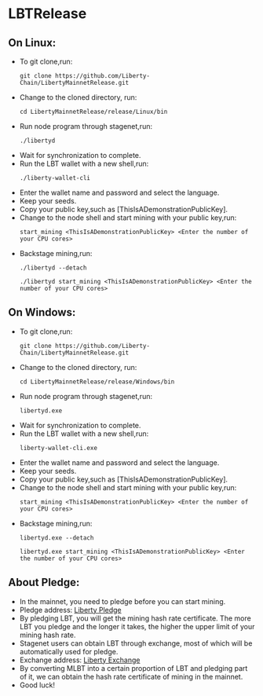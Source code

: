 # LBTRelease  
## On Linux:
* To git clone,run:  
	```
	git clone https://github.com/Liberty-Chain/LibertyMainnetRelease.git
	```
* Change to the cloned directory, run:  
	```
	cd LibertyMainnetRelease/release/Linux/bin
	```
* Run node program through stagenet,run:  
	```
	./libertyd
	```
* Wait for synchronization to complete.
* Run the LBT wallet with a new shell,run:  
	```
	./liberty-wallet-cli
	```
* Enter the wallet name and password and select the language.
* Keep your seeds.
* Copy your public key,such as [ThisIsADemonstrationPublicKey].
* Change to the node shell and start mining with your public key,run:  
	```
	start_mining <ThisIsADemonstrationPublicKey> <Enter the number of your CPU cores>
	``` 
* Backstage mining,run:
	```
	./libertyd --detach

	./libertyd start_mining <ThisIsADemonstrationPublicKey> <Enter the number of your CPU cores>
	```
## On Windows:  
* To git clone,run:  
	```
	git clone https://github.com/Liberty-Chain/LibertyMainnetRelease.git
	```
* Change to the cloned directory, run:  
	```
	cd LibertyMainnetRelease/release/Windows/bin
	```
* Run node program through stagenet,run:  
	```
	libertyd.exe
	```
* Wait for synchronization to complete.
* Run the LBT wallet with a new shell,run:  
	```
	liberty-wallet-cli.exe
	```
* Enter the wallet name and password and select the language.
* Keep your seeds.
* Copy your public key,such as [ThisIsADemonstrationPublicKey].
* Change to the node shell and start mining with your public key,run:  
	```
	start_mining <ThisIsADemonstrationPublicKey> <Enter the number of your CPU cores>
	```
* Backstage mining,run:
	```
	libertyd.exe --detach

	libertyd.exe start_mining <ThisIsADemonstrationPublicKey> <Enter the number of your CPU cores>
	```
## About Pledge:
* In the mainnet, you need to pledge before you can start mining.
* Pledge address: [Liberty Pledge](http://pledge.liberty-chain.com)
* By pledging LBT, you will get the mining hash rate certificate. The more LBT you pledge and the longer it takes, the higher the upper limit of your mining hash rate.
* Stagenet users can obtain LBT through exchange, most of which will be automatically used for pledge.
* Exchange address: [Liberty Exchange](http://exchange.liberty-chain.com)
* By converting MLBT into a certain proportion of LBT and pledging part of it, we can obtain the hash rate certificate of mining in the mainnet.
* Good luck!
  